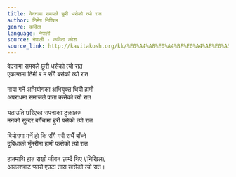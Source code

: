 ```yaml
---
title: वेदनामा समयले छुरी धसेको त्यो रात
author: निमेष निखिल
genre: कविता
language: नेपाली
source: नेपाली - कविता कोश
source_link: http://kavitakosh.org/kk/%E0%A4%A8%E0%A4%BF%E0%A4%AE%E0%A5%87%E0%A4%B7_%E0%A4%A8%E0%A4%BF%E0%A4%96%E0%A4%BF%E0%A4%B2
---
```


वेदनामा समयले छुरी धसेको त्यो रात  
एकान्तमा तिमी र म सँगै बसेको त्यो रात  
   
माया गर्ने अभियोगका अभियुक्त थियौँ हामी  
अपराधमा समाजले पाता कसेको त्यो रात  
   
यताउति छरिएका सपनाका टुक्राहरु  
मनको सुन्दर बगैँचामा हुरी पसेको त्यो रात  
   
वियोगमा मर्ने हो कि सँगै मरी सधैँ बाँच्ने  
दुबिधाको भुँमरीमा हामी फसेको त्यो रात  
   
हातमाथि हात राखी जीवन छाम्दै थिए \\'निखिल\\'  
आकाशबाट प्यारो एउटा तारा खसेको त्यो रात।
